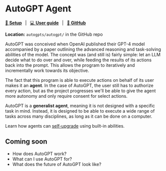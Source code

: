 # AutoGPT Agent

[🔧 **Setup**](./setup)
&ensp;|&ensp;
[💻 **User guide**](./usage.md)
&ensp;|&ensp;
[🐙 **GitHub**](https://github.com/Significant-Gravitas/AutoGPT/tree/master/autogpts/autogpt)

**Location:** `autogpts/autogpt/` in the GitHub repo

AutoGPT was conceived when OpenAI published their GPT-4 model accompanied by a paper
outlining the advanced reasoning and task-solving abilities of the model. The concept
was (and still is) fairly simple: let an LLM decide what to do over and over, while
feeding the results of its actions back into the prompt. This allows the program to
iteratively and incrementally work towards its objective.

The fact that this program is able to execute actions on behalf of its user makes
it an **agent**. In the case of AutoGPT, the user still has to authorize every action,
but as the project progresses we'll be able to give the agent more autonomy and only
require consent for select actions.

AutoGPT is a **generalist agent**, meaning it is not designed with a specific task in
mind. Instead, it is designed to be able to execute a wide range of tasks across many
disciplines, as long as it can be done on a computer.

Learn how agents can [self-upgrade](./self-upgrade.md) using built-in abilities.

## Coming soon
* How does AutoGPT work?
* What can I use AutoGPT for?
* What does the future of AutoGPT look like?
